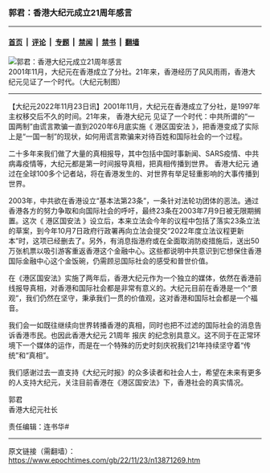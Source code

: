 ### 郭君：香港大纪元成立21周年感言

---

#### [首页](../../../..?n13871269) &nbsp;|&nbsp; [评论](../../../../../epoch-comment?n13871269) &nbsp;|&nbsp; [专题](../../../../../epoch-special?n13871269) &nbsp;|&nbsp; [禁闻](../../../../../epoch-news?n13871269) &nbsp;|&nbsp; [禁书](../../../../../books?n13871269) &nbsp;|&nbsp; [翻墙](https://github.com/gfw-breaker/nogfw/blob/master/README.md?n13871269)


<div><img alt="郭君：香港大纪元成立21周年感言" class="attachment-djy_600_400 size-djy_600_400 wp-post-image" src="https://i.epochtimes.com/assets/uploads/2022/11/id13871270-hkdjy-21anniversary-1-600x400.png"/>
<div class="caption">
 2001年11月，大纪元在香港成立了分社。21年来，香港经历了风风雨雨，香港大纪元见证了一个时代。（大纪元制图）
</div></div><hr/><div class="post_content" id="artbody" itemprop="articleBody">
 <!-- article content begin -->
 <p>
  【大纪元2022年11月23日讯】2001年11月，大纪元在香港成立了分社，是1997年主权移交后不久的时间。21年来，
  <ok href="https://www.epochtimes.com/gb/tag/%E9%A6%99%E6%B8%AF%E5%A4%A7%E7%BA%AA%E5%85%83.html">
   香港大纪元
  </ok>
  见证了一个时代：中共所谓的“一国两制”由谎言欺骗一直到2020年6月底实施《
  <ok href="https://www.epochtimes.com/gb/tag/%E6%B8%AF%E5%8C%BA%E5%9B%BD%E5%AE%89%E6%B3%95.html">
   港区国安法
  </ok>
  》，把香港变成了实际上是“一国一制”的现状，如何用谎言欺骗来对待百姓和国际社会的一个过程。
 </p>
 <p>
  二十多年来我们做了大量的真相报导，其中包括中国时事新闻、SARS疫情、中共病毒疫情等，大纪元都是第一时间报导真相，把真相传播到世界。
  <ok href="https://www.epochtimes.com/gb/tag/%E9%A6%99%E6%B8%AF%E5%A4%A7%E7%BA%AA%E5%85%83.html">
   香港大纪元
  </ok>
  通过在全球100多个记者站，将在香港发生的、对世界有举足轻重影响的大事传播到世界。
 </p>
 <p>
  2003年，中共欲在香港设立“基本法第23条”，一条针对法轮功团体的恶法。通过香港各方的努力争取和向国际社会的呼吁，最终23条在2003年7月9日被无限期搁置。这次《
  <ok href="https://www.epochtimes.com/gb/tag/%E6%B8%AF%E5%8C%BA%E5%9B%BD%E5%AE%89%E6%B3%95.html">
   港区国安法
  </ok>
  》设立后，本来立法会今年的议程中包括了落实23条立法的草案，到今年10月7日政府行政署再向立法会提交“2022年度立法议程更新本”时，这项已经删去了。另外，有消息指港府或在全面取消防疫措施后，送出50万张机票以吸引游客重返香港这个金融中心。这些都说明中共意识到它想保住香港国际金融中心这个金饭碗，仍需顾忌国际社会的感受和普世价值。
 </p>
 <p>
  在《港区国安法》实施了两年后，香港大纪元作为一个独立的媒体，依然在香港前线报导真相，对香港和国际社会都是非常有意义的。大纪元目前在香港是一个“景观”，我们仍然在坚守，秉承我们一贯的价值观，这对香港和国际社会都是一个福音。
 </p>
 <p>
  我们会一如既往继续向世界转播香港的真相，同时也把不过滤的国际社会的消息告诉香港市民。也因此香港大纪元
  <ok href="https://www.epochtimes.com/gb/tag/21%E5%91%A8%E5%B9%B4.html">
   21周年
  </ok>
  <ok href="https://www.epochtimes.com/gb/tag/%E6%8A%A5%E5%BA%86.html">
   报庆
  </ok>
  的纪念别具意义。这不同于在正常环境下一个媒体的运作，而是在一个特殊的历史时刻庆祝我们21年持续坚守着“传统”和“真相”。
 </p>
 <p>
  我们感谢过去一直支持《大纪元时报》的众多读者和社会人士，希望在未来有更多的人支持大纪元，关注目前香港在《港区国安法》下，香港社会的真实情况。
 </p>
 <p>
  <ok href="https://www.epochtimes.com/gb/tag/%E9%83%AD%E5%90%9B.html">
   郭君
  </ok>
  <br/>
  香港大纪元社长
 </p>
 <p>
  责任编辑：连书华#
 </p>
 <!-- article content end -->
 <div id="below_article_ad">
 </div>
</div>


---

原文链接（需翻墙）：https://www.epochtimes.com/gb/22/11/23/n13871269.htm